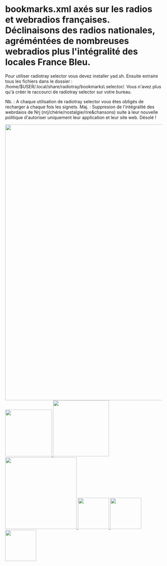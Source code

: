 # bookmarks.xml axés sur les radios et webradios françaises. Déclinaisons des radios nationales, agréméntées de nombreuses webradios plus l'intégralité des locales France Bleu.

Pour utiliser radiotray selector vous devez installer yad.sh. Ensuite extraire tous les fichiers dans le dossier : /home/$USER/.local/share/radiotray/bookmarks\ selector/. Vous n'avez plus qu'à créer le raccourci de radiotray selector sur votre bureau. 

Nb. : A chaque utilisation de radiotray selector vous êtes obligés de recharger à chaque fois les signets.
Maj. : Suppresion de l'intégralité des webrdaios de Nrj (nrj/chérie/nostalgie/rire&chansons) suite à leur nouvelle politique d'autoriser uniquement leur application et leur site web. Désolé !

<a href="http://zupimages.net/up/16/23/jh44.png"><img  src="http://zupimages.net/up/16/23/jh44.png" width="885" />
<a href="http://zupimages.net/up/16/20/jl7s.png"><img  src="http://zupimages.net/up/16/20/jl7s.png" width="150" />
<a href="http://zupimages.net/up/16/17/msll.png"><img  src="http://zupimages.net/up/16/17/msll.png" width="180" />
<a href="http://zupimages.net/up/16/17/cdiu.png"><img  src="http://zupimages.net/up/16/17/cdiu.png" width="230" />
<a href="http://zupimages.net/up/16/17/qyj0.png"><img  src="http://zupimages.net/up/16/17/qyj0.png" width="100" />
<a href="http://zupimages.net/up/16/17/3ho4.png"><img  src="http://zupimages.net/up/16/17/3ho4.png" width="100" />
<a href="http://zupimages.net/up/16/17/quc3.png"><img  src="http://zupimages.net/up/16/17/quc3.png" width="100" />
